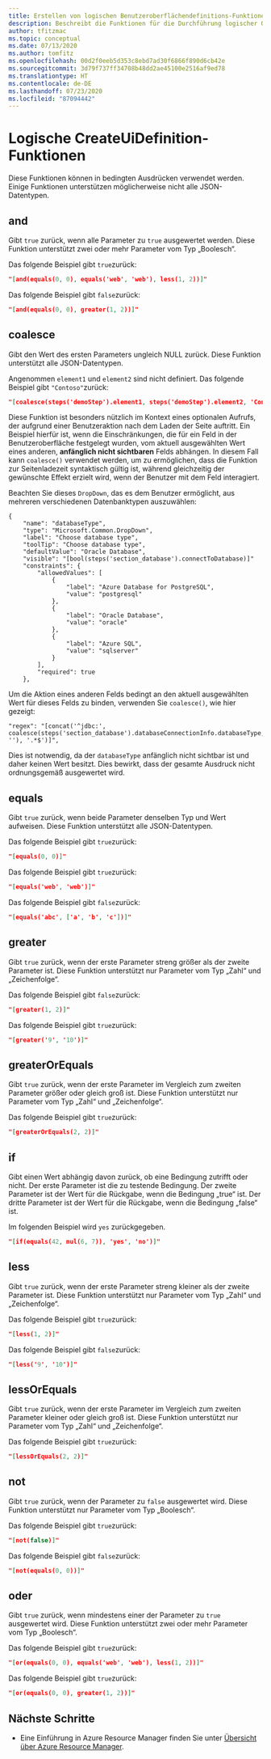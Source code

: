 ```yaml
---
title: Erstellen von logischen Benutzeroberflächendefinitions-Funktionen
description: Beschreibt die Funktionen für die Durchführung logischer Operationen.
author: tfitzmac
ms.topic: conceptual
ms.date: 07/13/2020
ms.author: tomfitz
ms.openlocfilehash: 00d2f0eeb5d353c8ebd7ad30f6866f890d6cb42e
ms.sourcegitcommit: 3d79f737ff34708b48dd2ae45100e2516af9ed78
ms.translationtype: HT
ms.contentlocale: de-DE
ms.lasthandoff: 07/23/2020
ms.locfileid: "87094442"
---
```

# <a name="createuidefinition-logical-functions"></a>Logische CreateUiDefinition-Funktionen

Diese Funktionen können in bedingten Ausdrücken verwendet werden. Einige Funktionen unterstützen möglicherweise nicht alle JSON-Datentypen.

## <a name="and"></a>and

Gibt `true` zurück, wenn alle Parameter zu `true` ausgewertet werden. Diese Funktion unterstützt zwei oder mehr Parameter vom Typ „Boolesch“.

Das folgende Beispiel gibt `true`zurück:

```json
"[and(equals(0, 0), equals('web', 'web'), less(1, 2))]"
```

Das folgende Beispiel gibt `false`zurück:

```json
"[and(equals(0, 0), greater(1, 2))]"
```

## <a name="coalesce"></a>coalesce

Gibt den Wert des ersten Parameters ungleich NULL zurück. Diese Funktion unterstützt alle JSON-Datentypen.

Angenommen `element1` und `element2` sind nicht definiert. Das folgende Beispiel gibt `"Contoso"`zurück:

```json
"[coalesce(steps('demoStep').element1, steps('demoStep').element2, 'Contoso')]"
```

Diese Funktion ist besonders nützlich im Kontext eines optionalen Aufrufs, der aufgrund einer Benutzeraktion nach dem Laden der Seite auftritt. Ein Beispiel hierfür ist, wenn die Einschränkungen, die für ein Feld in der Benutzeroberfläche festgelegt wurden, vom aktuell ausgewählten Wert eines anderen, **anfänglich nicht sichtbaren** Felds abhängen. In diesem Fall kann `coalesce()` verwendet werden, um zu ermöglichen, dass die Funktion zur Seitenladezeit syntaktisch gültig ist, während gleichzeitig der gewünschte Effekt erzielt wird, wenn der Benutzer mit dem Feld interagiert.

Beachten Sie dieses `DropDown`, das es dem Benutzer ermöglicht, aus mehreren verschiedenen Datenbanktypen auszuwählen:

```
{
    "name": "databaseType",
    "type": "Microsoft.Common.DropDown",
    "label": "Choose database type",
    "toolTip": "Choose database type",
    "defaultValue": "Oracle Database",
    "visible": "[bool(steps('section_database').connectToDatabase)]"
    "constraints": {
        "allowedValues": [
            {
                "label": "Azure Database for PostgreSQL",
                "value": "postgresql"
            },
            {
                "label": "Oracle Database",
                "value": "oracle"
            },
            {
                "label": "Azure SQL",
                "value": "sqlserver"
            }
        ],
        "required": true
    },
```

Um die Aktion eines anderen Felds bedingt an den aktuell ausgewählten Wert für dieses Felds zu binden, verwenden Sie `coalesce()`, wie hier gezeigt:

```
"regex": "[concat('^jdbc:', coalesce(steps('section_database').databaseConnectionInfo.databaseType, ''), '.*$')]",
```

Dies ist notwendig, da der `databaseType` anfänglich nicht sichtbar ist und daher keinen Wert besitzt. Dies bewirkt, dass der gesamte Ausdruck nicht ordnungsgemäß ausgewertet wird.

## <a name="equals"></a>equals

Gibt `true` zurück, wenn beide Parameter denselben Typ und Wert aufweisen. Diese Funktion unterstützt alle JSON-Datentypen.

Das folgende Beispiel gibt `true`zurück:

```json
"[equals(0, 0)]"
```

Das folgende Beispiel gibt `true`zurück:

```json
"[equals('web', 'web')]"
```

Das folgende Beispiel gibt `false`zurück:

```json
"[equals('abc', ['a', 'b', 'c'])]"
```

## <a name="greater"></a>greater

Gibt `true` zurück, wenn der erste Parameter streng größer als der zweite Parameter ist. Diese Funktion unterstützt nur Parameter vom Typ „Zahl“ und „Zeichenfolge“.

Das folgende Beispiel gibt `false`zurück:

```json
"[greater(1, 2)]"
```

Das folgende Beispiel gibt `true`zurück:

```json
"[greater('9', '10')]"
```

## <a name="greaterorequals"></a>greaterOrEquals

Gibt `true` zurück, wenn der erste Parameter im Vergleich zum zweiten Parameter größer oder gleich groß ist. Diese Funktion unterstützt nur Parameter vom Typ „Zahl“ und „Zeichenfolge“.

Das folgende Beispiel gibt `true`zurück:

```json
"[greaterOrEquals(2, 2)]"
```

## <a name="if"></a>if

Gibt einen Wert abhängig davon zurück, ob eine Bedingung zutrifft oder nicht. Der erste Parameter ist die zu testende Bedingung. Der zweite Parameter ist der Wert für die Rückgabe, wenn die Bedingung „true“ ist. Der dritte Parameter ist der Wert für die Rückgabe, wenn die Bedingung „false“ ist.

Im folgenden Beispiel wird `yes` zurückgegeben.

```json
"[if(equals(42, mul(6, 7)), 'yes', 'no')]"
```

## <a name="less"></a>less

Gibt `true` zurück, wenn der erste Parameter streng kleiner als der zweite Parameter ist. Diese Funktion unterstützt nur Parameter vom Typ „Zahl“ und „Zeichenfolge“.

Das folgende Beispiel gibt `true`zurück:

```json
"[less(1, 2)]"
```

Das folgende Beispiel gibt `false`zurück:

```json
"[less('9', '10')]"
```

## <a name="lessorequals"></a>lessOrEquals

Gibt `true` zurück, wenn der erste Parameter im Vergleich zum zweiten Parameter kleiner oder gleich groß ist. Diese Funktion unterstützt nur Parameter vom Typ „Zahl“ und „Zeichenfolge“.

Das folgende Beispiel gibt `true`zurück:

```json
"[lessOrEquals(2, 2)]"
```

## <a name="not"></a>not

Gibt `true` zurück, wenn der Parameter zu `false` ausgewertet wird. Diese Funktion unterstützt nur Parameter vom Typ „Boolesch“.

Das folgende Beispiel gibt `true`zurück:

```json
"[not(false)]"
```

Das folgende Beispiel gibt `false`zurück:

```json
"[not(equals(0, 0))]"
```

## <a name="or"></a>oder

Gibt `true` zurück, wenn mindestens einer der Parameter zu `true` ausgewertet wird. Diese Funktion unterstützt zwei oder mehr Parameter vom Typ „Boolesch“.

Das folgende Beispiel gibt `true`zurück:

```json
"[or(equals(0, 0), equals('web', 'web'), less(1, 2))]"
```

Das folgende Beispiel gibt `true`zurück:

```json
"[or(equals(0, 0), greater(1, 2))]"
```

## <a name="next-steps"></a>Nächste Schritte

* Eine Einführung in Azure Resource Manager finden Sie unter [Übersicht über Azure Resource Manager](../management/overview.md).
